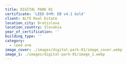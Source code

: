 ```yaml
---
title: DIGITAL PARK 01
certificate: 'LEED O+M: EB v4.1 Gold'
client: ALTO Real Estate
location_city: Bratislava
location_country: Slovakia
year_of_certification: ''
building_type: ''
category:
  - leed o+m
image_cover: ./images/digital-park-01/image_cover.webp
image_1: ./images/digital-park-01/image_1.webp
---
```


